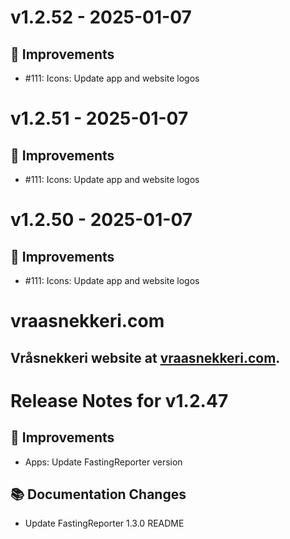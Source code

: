 # v1.2.52 - 2025-01-07
## 🔨 Improvements
- #111: Icons: Update app and website logos

# v1.2.51 - 2025-01-07
## 🔨 Improvements
- #111: Icons: Update app and website logos

# v1.2.50 - 2025-01-07
## 🔨 Improvements
- #111: Icons: Update app and website logos

# vraasnekkeri.com
## Vråsnekkeri website at [vraasnekkeri.com](https://www.vraasnekkeri.com).

# Release Notes for v1.2.47
## 🔨 Improvements
- Apps: Update FastingReporter version

## 📚 Documentation Changes
- Update FastingReporter 1.3.0 README